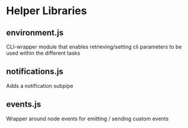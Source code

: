 # Helper Libraries

## environment.js

CLI-wrapper module that enables retrieving/setting cli parameters to be used within the different tasks
 
## notifications.js

Adds a notification subpipe 

## events.js

Wrapper around node events for emitting / sending custom events